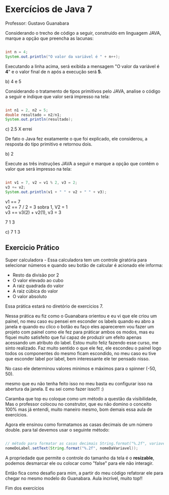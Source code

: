 # Exercícios de Java 7  

Professor: Gustavo Guanabara

Considerando o trecho de código a seguir, construído em linguagem JAVA, marque a opção que preencha as lacunas:

~~~java

int n = 4; 
System.out.println("O valor da variável é " + n++);

~~~

Executando a linha acima, será exibida a mensagem "O valor da variável é **4**" e o valor final de n após a execução será **5**.

b) 4 e 5

Considerando o tratamento de tipos primitivos pelo JAVA, analise o código a seguir e indique que valor será impresso na tela:

~~~java

int n1 = 2, n2 = 5;
double resultado = n2/n1;
System.out.println(resultado);

~~~

c) 2.5  X errei

De fato o Java fez exatamente o que foi explicado, ele considerou, a resposta do tipo primitivo e retornou dois.

b) 2 

Execute as três instruções JAVA a seguir e marque a opção que contém o valor que será impresso na tela:

~~~java

int v1 = 7, v2 = v1 % 2, v3 = 2;
v3 += v2;
System.out.println(v1 + " " + v2 + " " + v3);

~~~

v1 == 7  
v2 == 7 / 2 = 3 sobra 1, V2 = 1  
v3 == v3(2) + v2(1), v3 = 3  

7 1 3

c) 7 1 3

## Exercicio Prático

Super calculadora - Essa calculadora tem um controle giratória para selecionar números e quando seu botão de calcular é acionado ele informa:  
- Resto da divisão por 2  
- O valor elevado ao cubo  
- A raiz quadrada do valor  
- A raiz cúbica do valor  
- O valor absoluto  

Essa prática estará no diretório de exercicios 7.

Nessa prática eu fiz como o Guanabara orientou e eu vi que ele criou um painel, no meu caso eu pensei em esconder os labels quando eu abro a janela e quando eu clico o botão eu faço eles aparecerem vou fazer um projeto com painel como ele fez para práticar ambos os modos, mas eu fiquei muito satisfeito que fui capaz de produzir um efeito apenas acessando um atributo do label. Estou muito feliz fazendo esse curso, me sinto realizado. Faz muito sentido o que ele fez, ele escondeu o painel logo todos os componentes do mesmo ficam escondido, no meu caso eu tive que esconder label por label, bem interessante ele ter pensado nisso.

No caso ele determinou valores minimos e máximos para o spinner (-50, 50).

mesmo que eu não tenha feito isso no meu basta eu configurar isso na abertura da janela. E eu sei como fazer isso!!! :)

Caramba que top eu coloque como um método a questão da visibilidade, Mas o professor colocou no construtor, que eu não domino o conceito 100% mas já entendi, muito maneiro mesmo, bom demais essa aula de exercícios.

Agora ele ensinou como formatamos as casas decimais de um número double. para tal devemos usar o seguinte método:  

~~~java

// método para formatar as casas decimais String.format("%.2f", variavel)  
nomeDoLabel.setText(String.format("%.2f", nomeDaVariavel));

~~~

A propriedade que permite o controle do tamanho da tela é o **resizable**, podemos desmarcar ele ou colocar como "false" para ele não interagir.

Então fica como desafio para mim, a partir do meu código refatorar ele para chegar no mesmo modelo do Guanabara. Aula incrível, muito top!!

Fim dos exercícios  
